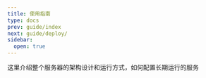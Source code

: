 ```yaml
---
title: 使用指南
type: docs
prev: guide/index
next: guide/deploy/
sidebar:
  open: true
---
```


这里介绍整个服务器的架构设计和运行方式，如何配置长期运行的服务